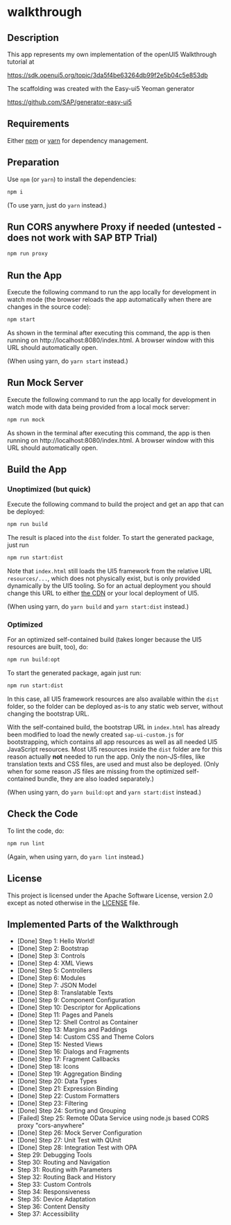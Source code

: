 # walkthrough

## Description

This app represents my own implementation of the openUI5 Walkthrough tutorial at

https://sdk.openui5.org/topic/3da5f4be63264db99f2e5b04c5e853db

The scaffolding was created with the Easy-ui5 Yeoman generator

https://github.com/SAP/generator-easy-ui5

## Requirements

Either [npm](https://www.npmjs.com/) or [yarn](https://yarnpkg.com/) for dependency management.

## Preparation

Use `npm` (or `yarn`) to install the dependencies:

```sh
npm i
```

(To use yarn, just do `yarn` instead.)

## Run CORS anywhere Proxy if needed (untested - does not work with SAP BTP Trial)

```sh
npm run proxy
```

## Run the App

Execute the following command to run the app locally for development in watch mode (the browser reloads the app automatically when there are changes in the source code):

```sh
npm start
```

As shown in the terminal after executing this command, the app is then running on http://localhost:8080/index.html. A browser window with this URL should automatically open.

(When using yarn, do `yarn start` instead.)

## Run Mock Server

Execute the following command to run the app locally for development in watch mode with data being provided from a local mock server:

```sh
npm run mock
```

As shown in the terminal after executing this command, the app is then running on http://localhost:8080/index.html. A browser window with this URL should automatically open.

## Build the App

### Unoptimized (but quick)

Execute the following command to build the project and get an app that can be deployed:

```sh
npm run build
```

The result is placed into the `dist` folder. To start the generated package, just run

```sh
npm run start:dist
```

Note that `index.html` still loads the UI5 framework from the relative URL `resources/...`, which does not physically exist, but is only provided dynamically by the UI5 tooling. So for an actual deployment you should change this URL to either [the CDN](https://openui5.hana.ondemand.com/#/topic/2d3eb2f322ea4a82983c1c62a33ec4ae) or your local deployment of UI5.

(When using yarn, do `yarn build` and `yarn start:dist` instead.)

### Optimized

For an optimized self-contained build (takes longer because the UI5 resources are built, too), do:

```sh
npm run build:opt
```

To start the generated package, again just run:

```sh
npm run start:dist
```

In this case, all UI5 framework resources are also available within the `dist` folder, so the folder can be deployed as-is to any static web server, without changing the bootstrap URL.

With the self-contained build, the bootstrap URL in `index.html` has already been modified to load the newly created `sap-ui-custom.js` for bootstrapping, which contains all app resources as well as all needed UI5 JavaScript resources. Most UI5 resources inside the `dist` folder are for this reason actually **not** needed to run the app. Only the non-JS-files, like translation texts and CSS files, are used and must also be deployed. (Only when for some reason JS files are missing from the optimized self-contained bundle, they are also loaded separately.)

(When using yarn, do `yarn build:opt` and `yarn start:dist` instead.)

## Check the Code

To lint the code, do:

```sh
npm run lint
```

(Again, when using yarn, do `yarn lint` instead.)

## License

This project is licensed under the Apache Software License, version 2.0 except as noted otherwise in the [LICENSE](LICENSE) file.

## Implemented Parts of the Walkthrough

* [Done] Step 1: Hello World!
* [Done] Step 2: Bootstrap
* [Done] Step 3: Controls
* [Done] Step 4: XML Views
* [Done] Step 5: Controllers
* [Done] Step 6: Modules
* [Done] Step 7: JSON Model
* [Done] Step 8: Translatable Texts
* [Done] Step 9: Component Configuration
* [Done] Step 10: Descriptor for Applications
* [Done] Step 11: Pages and Panels
* [Done] Step 12: Shell Control as Container
* [Done] Step 13: Margins and Paddings
* [Done] Step 14: Custom CSS and Theme Colors
* [Done] Step 15: Nested Views
* [Done] Step 16: Dialogs and Fragments
* [Done] Step 17: Fragment Callbacks
* [Done] Step 18: Icons
* [Done] Step 19: Aggregation Binding
* [Done] Step 20: Data Types
* [Done] Step 21: Expression Binding
* [Done] Step 22: Custom Formatters
* [Done] Step 23: Filtering
* [Done] Step 24: Sorting and Grouping
* [Failed] Step 25: Remote OData Service using node.js based CORS proxy "cors-anywhere"
* [Done] Step 26: Mock Server Configuration
* [Done] Step 27: Unit Test with QUnit
* [Done] Step 28: Integration Test with OPA
* Step 29: Debugging Tools
* Step 30: Routing and Navigation
* Step 31: Routing with Parameters
* Step 32: Routing Back and History
* Step 33: Custom Controls
* Step 34: Responsiveness
* Step 35: Device Adaptation
* Step 36: Content Density
* Step 37: Accessibility



